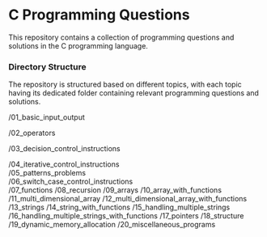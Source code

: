 <h1>C Programming Questions</h1>
This repository contains a collection of programming questions and solutions in the C programming language. 

<h3>Directory Structure</h3>
The repository is structured based on different topics, with each topic having its dedicated folder containing relevant programming questions and solutions.

/01_basic_input_output<br>

/02_operators<br>

/03_decision_control_instructions<br>

/04_iterative_control_instructions<br>
/05_patterns_problems<br>
/06_switch_case_control_instructions<br>
/07_functions
/08_recursion
/09_arrays
/10_array_with_functions
/11_multi_dimensional_array
/12_multi_dimensional_array_with_functions
/13_strings
/14_string_with_functions
/15_handling_multiple_strings
/16_handling_multiple_strings_with_functions
/17_pointers
/18_structure
/19_dynamic_memory_allocation
/20_miscellaneous_programs
